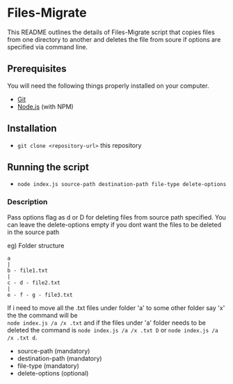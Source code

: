 # Files-Migrate

This README outlines the details of Files-Migrate script that copies files from one directory to another and deletes the file
from soure if options are specified via command line.

## Prerequisites

You will need the following things properly installed on your computer.

* [Git](http://git-scm.com/)
* [Node.js](http://nodejs.org/) (with NPM)

## Installation

* `git clone <repository-url>` this repository

## Running the script

* `node index.js source-path destination-path file-type delete-options`

### Description

  Pass options flag as d or D for deleting files from source path specified. You can leave the delete-options empty if you 
dont want the files to be deleted in the source path

eg) Folder structure
    
    a 
    |
    b - file1.txt
    |
    c - d - file2.txt
    |
    e - f - g - file3.txt
 
 If i need to move all the .txt files under folder 'a' to some other folder say 'x' the the command will be    
 `node index.js /a /x .txt` and if the files under 'a' folder needs to be deleted the command is 
 `node index.js /a /x .txt D` or `node index.js /a /x .txt d`.
 
* source-path (mandatory)
* destination-path (mandatory)
* file-type (mandatory)
* delete-options (optional)
